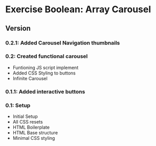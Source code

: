 # Exercise Boolean: Array Carousel

## Version

### 0.2.1: Added Carousel Navigation thumbnails

### 0.2: Created functional carousel

* Funtioning JS script implement
* Added CSS Styling to buttons
* Infinite Carousel

### 0.1.1: Added interactive buttons

### 0.1: Setup

* Initial Setup
* All CSS resets
* HTML Boilerplate
* HTML Base structure
* Minimal CSS styling
